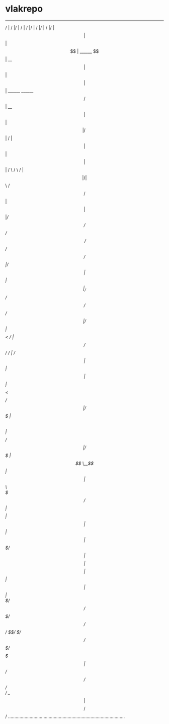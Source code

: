 # vlakrepo
 __     __  __            __        __  __     __  __                      __  __                   
/  |   /  |/  |          /  |      /  |/  |   /  |/  |                    /  |/  |                  
$$ |   $$ |$$ |  ______  $$ |   __ $$ |$$ |   $$ |$$ |  ______    ______  $$/ $$ |   __             
$$ |   $$ |$$ | /      \ $$ |  /  |$$ |$$ |   $$ |$$ | /      \  /      \ /  |$$ |  /  |            
$$  \ /$$/ $$ | $$$$$$  |$$ |_/$$/ $$/ $$  \ /$$/ $$/  $$$$$$  |/$$$$$$  |$$ |$$ |_/$$/             
 $$  /$$/  $$ | /    $$ |$$   $$<  /  | $$  /$$/  /  | /    $$ |$$ |  $$ |$$ |$$   $$<              
  $$ $$/   $$ |/$$$$$$$ |$$$$$$  \ $$ |  $$ $$/   $$ |/$$$$$$$ |$$ \__$$ |$$ |$$$$$$  \             
   $$$/    $$ |$$    $$ |$$ | $$  |$$ |   $$$/    $$ |$$    $$ |$$    $$ |$$ |$$ | $$  |            
    $/     $$/  $$$$$$$/ $$/   $$/ $$/     $/     $$/  $$$$$$$/  $$$$$$$ |$$/ $$/   $$/             
                                                                /  \__$$ |                          
                                                                $$    $$/                           
                                                                 $$$$$$/
............................................................................................
